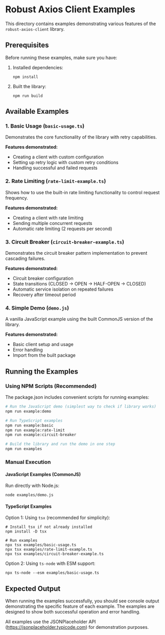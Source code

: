 # Robust Axios Client Examples

This directory contains examples demonstrating various features of the `robust-axios-client` library.

## Prerequisites

Before running these examples, make sure you have:

1. Installed dependencies:
   ```
   npm install
   ```

2. Built the library:
   ```
   npm run build
   ```

## Available Examples

### 1. Basic Usage (`basic-usage.ts`)

Demonstrates the core functionality of the library with retry capabilities.

**Features demonstrated:**
- Creating a client with custom configuration
- Setting up retry logic with custom retry conditions
- Handling successful and failed requests

### 2. Rate Limiting (`rate-limit-example.ts`)

Shows how to use the built-in rate limiting functionality to control request frequency.

**Features demonstrated:**
- Creating a client with rate limiting
- Sending multiple concurrent requests
- Automatic rate limiting (2 requests per second)

### 3. Circuit Breaker (`circuit-breaker-example.ts`)

Demonstrates the circuit breaker pattern implementation to prevent cascading failures.

**Features demonstrated:**
- Circuit breaker configuration
- State transitions (CLOSED → OPEN → HALF-OPEN → CLOSED)
- Automatic service isolation on repeated failures
- Recovery after timeout period

### 4. Simple Demo (`demo.js`)

A vanilla JavaScript example using the built CommonJS version of the library.

**Features demonstrated:**
- Basic client setup and usage
- Error handling
- Import from the built package

## Running the Examples

### Using NPM Scripts (Recommended)

The package.json includes convenient scripts for running examples:

```bash
# Run the JavaScript demo (simplest way to check if library works)
npm run example:demo

# Run TypeScript examples
npm run example:basic
npm run example:rate-limit
npm run example:circuit-breaker

# Build the library and run the demo in one step
npm run examples
```

### Manual Execution

#### JavaScript Examples (CommonJS)

Run directly with Node.js:

```
node examples/demo.js
```

#### TypeScript Examples

Option 1: Using `tsx` (recommended for simplicity):

```
# Install tsx if not already installed
npm install -D tsx

# Run examples
npx tsx examples/basic-usage.ts
npx tsx examples/rate-limit-example.ts
npx tsx examples/circuit-breaker-example.ts
```

Option 2: Using `ts-node` with ESM support:

```
npx ts-node --esm examples/basic-usage.ts
```

## Expected Output

When running the examples successfully, you should see console output demonstrating the specific feature of each example. The examples are designed to show both successful operation and error handling.

All examples use the JSONPlaceholder API (https://jsonplaceholder.typicode.com) for demonstration purposes. 